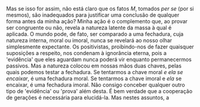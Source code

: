Mas se isso for assim, não está claro que os fatos _M_, tomados _per se_ (por si mesmos), são inadequados para justificar uma conclusão de qualquer forma antes da minha ação? Minha ação é o complemento que, ao provar ser congruente ou não, revela a natureza latente da massa à qual é aplicada. O mundo pode, de fato, ser comparado a uma fechadura, cuja natureza interna, moral ou imoral, nunca se revelará ao nosso olhar simplesmente expectante. Os positivistas, proibindo-nos de fazer quaisquer suposições a respeito, nos condenam à ignorância eterna, pois a 'evidência' que eles aguardam nunca poderá vir enquanto permanecermos passivos. Mas a natureza colocou em nossas mãos duas chaves, pelas quais podemos testar a fechadura. Se tentarmos a chave moral _e ela se encaixar_, é uma fechadura moral. Se tentarmos a chave imoral e _ela_ se encaixar, é uma fechadura imoral. Não consigo conceber qualquer outro tipo de 'evidência' ou 'prova' além desta. É bem verdade que a cooperação de gerações é necessária para elucidá-la. Mas nestes assuntos, a